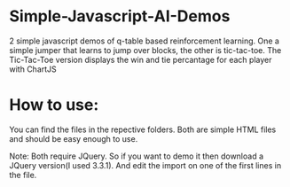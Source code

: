 # Simple-Javascript-AI-Demos
2 simple javascript demos of q-table based reinforcement learning. One a simple jumper that learns to jump over blocks, the other is tic-tac-toe. The Tic-Tac-Toe version displays the win and tie percantage for each player with ChartJS


# How to use:
You can find the files in the repective folders.
Both are simple HTML files and should be easy enough to use.

Note: Both require JQuery. So if you want to demo it then download a JQuery version(I used 3.3.1). And edit the import on one of the first lines in the file.
